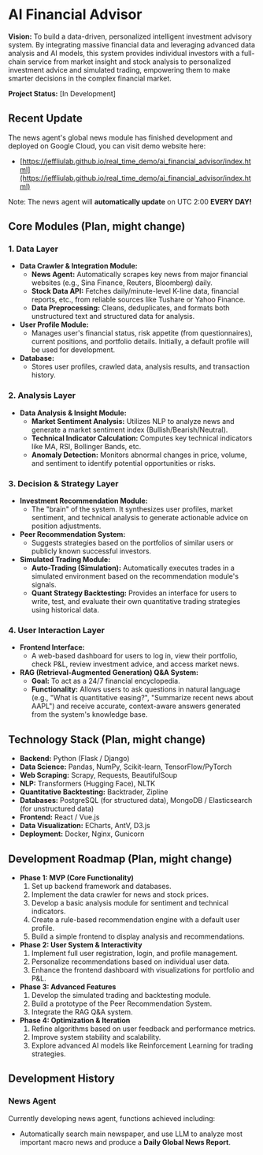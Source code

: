 # AI Financial Advisor

**Vision:** To build a data-driven, personalized intelligent investment advisory system. By integrating massive financial data and leveraging advanced data analysis and AI models, this system provides individual investors with a full-chain service from market insight and stock analysis to personalized investment advice and simulated trading, empowering them to make smarter decisions in the complex financial market.

**Project Status:** [In Development]

## Recent Update

The news agent's global news module has finished development and deployed on Google Cloud, you can visit demo website here:

* [https://jeffliulab.github.io/real_time_demo/ai_financial_advisor/index.html](https://jeffliulab.github.io/real_time_demo/ai_financial_advisor/index.html)

Note: The news agent will **automatically update** on UTC 2:00 **EVERY DAY!**

## Core Modules (Plan, might change)

### 1. Data Layer

* **Data Crawler & Integration Module:**
  * **News Agent:** Automatically scrapes key news from major financial websites (e.g., Sina Finance, Reuters, Bloomberg) daily.
  * **Stock Data API:** Fetches daily/minute-level K-line data, financial reports, etc., from reliable sources like Tushare or Yahoo Finance.
  * **Data Preprocessing:** Cleans, deduplicates, and formats both unstructured text and structured data for analysis.
* **User Profile Module:**
  * Manages user's financial status, risk appetite (from questionnaires), current positions, and portfolio details. Initially, a default profile will be used for development.
* **Database:**
  * Stores user profiles, crawled data, analysis results, and transaction history.

### 2. Analysis Layer

* **Data Analysis & Insight Module:**
  * **Market Sentiment Analysis:** Utilizes NLP to analyze news and generate a market sentiment index (Bullish/Bearish/Neutral).
  * **Technical Indicator Calculation:** Computes key technical indicators like MA, RSI, Bollinger Bands, etc.
  * **Anomaly Detection:** Monitors abnormal changes in price, volume, and sentiment to identify potential opportunities or risks.

### 3. Decision & Strategy Layer

* **Investment Recommendation Module:**
  * The "brain" of the system. It synthesizes user profiles, market sentiment, and technical analysis to generate actionable advice on position adjustments.
* **Peer Recommendation System:**
  * Suggests strategies based on the portfolios of similar users or publicly known successful investors.
* **Simulated Trading Module:**
  * **Auto-Trading (Simulation):** Automatically executes trades in a simulated environment based on the recommendation module's signals.
  * **Quant Strategy Backtesting:** Provides an interface for users to write, test, and evaluate their own quantitative trading strategies using historical data.

### 4. User Interaction Layer

* **Frontend Interface:**
  * A web-based dashboard for users to log in, view their portfolio, check P&L, review investment advice, and access market news.
* **RAG (Retrieval-Augmented Generation) Q&A System:**
  * **Goal:** To act as a 24/7 financial encyclopedia.
  * **Functionality:** Allows users to ask questions in natural language (e.g., "What is quantitative easing?", "Summarize recent news about AAPL") and receive accurate, context-aware answers generated from the system's knowledge base.

## Technology Stack (Plan, might change)

* **Backend:** Python (Flask / Django)
* **Data Science:** Pandas, NumPy, Scikit-learn, TensorFlow/PyTorch
* **Web Scraping:** Scrapy, Requests, BeautifulSoup
* **NLP:** Transformers (Hugging Face), NLTK
* **Quantitative Backtesting:** Backtrader, Zipline
* **Databases:** PostgreSQL (for structured data), MongoDB / Elasticsearch (for unstructured data)
* **Frontend:** React / Vue.js
* **Data Visualization:** ECharts, AntV, D3.js
* **Deployment:** Docker, Nginx, Gunicorn

## Development Roadmap (Plan, might change)

* **Phase 1: MVP (Core Functionality)**
  1. Set up backend framework and databases.
  2. Implement the data crawler for news and stock prices.
  3. Develop a basic analysis module for sentiment and technical indicators.
  4. Create a rule-based recommendation engine with a default user profile.
  5. Build a simple frontend to display analysis and recommendations.
* **Phase 2: User System & Interactivity**
  1. Implement full user registration, login, and profile management.
  2. Personalize recommendations based on individual user data.
  3. Enhance the frontend dashboard with visualizations for portfolio and P&L.
* **Phase 3: Advanced Features**
  1. Develop the simulated trading and backtesting module.
  2. Build a prototype of the Peer Recommendation System.
  3. Integrate the RAG Q&A system.
* **Phase 4: Optimization & Iteration**
  1. Refine algorithms based on user feedback and performance metrics.
  2. Improve system stability and scalability.
  3. Explore advanced AI models like Reinforcement Learning for trading strategies.

## Development History

### News Agent

Currently developing news agent, functions achieved including:

* Automatically search main newspaper, and use LLM to analyze most important macro news and produce a **Daily Global News Report**.
